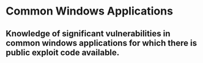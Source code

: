 # Common Windows Applications

## Knowledge of significant vulnerabilities in common windows applications for which there is public exploit code available.

